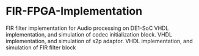 # FIR-FPGA-Implementation
FIR filter implementation for Audio processing on DE1-SoC
VHDL implementation, and simulation of codec initialization block.
VHDL implementation, and simulation of s2p adaptor.
VHDL implementation, and simulation of FIR filter block
